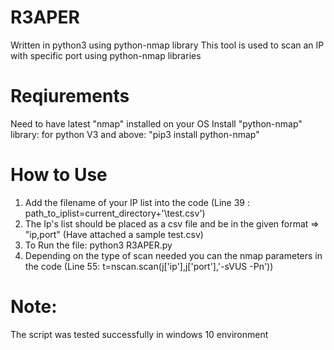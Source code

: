 # R3APER
Written in python3 using python-nmap library
This tool is used to scan an IP with specific port using python-nmap libraries

# Reqiurements
Need to have latest "nmap" installed on your OS
Install "python-nmap" library: for python V3 and above: "pip3 install python-nmap"

# How to Use

1. Add the filename of your IP list into the code (Line 39 : path_to_iplist=current_directory+'\\test.csv')
2. The Ip's list should be placed as a csv file and be in the given format => "ip,port" (Have attached a sample test.csv)
3. To Run the file:  python3 R3APER.py
4. Depending on the type of scan needed you can the nmap parameters in the code (Line 55:  t=nscan.scan(j['ip'],j['port'],'-sVUS -Pn'))

# Note: 
The script was tested successfully in windows 10 environment
